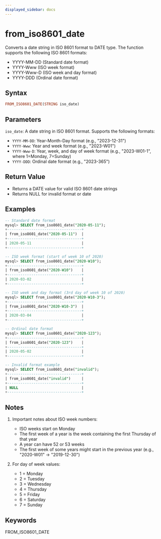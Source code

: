 ```yaml
---
displayed_sidebar: docs
---
```


# from_iso8601_date

Converts a date string in ISO 8601 format to DATE type. The function supports the following ISO 8601 formats:
- YYYY-MM-DD (Standard date format)
- YYYY-Www (ISO week format)
- YYYY-Www-D (ISO week and day format)
- YYYY-DDD (Ordinal date format)

## Syntax

```Haskell
FROM_ISO8601_DATE(STRING iso_date)
```

## Parameters

`iso_date`: A date string in ISO 8601 format. Supports the following formats:
- `YYYY-MM-DD`: Year-Month-Day format (e.g., "2023-12-31")
- `YYYY-Www`: Year and week format (e.g., "2023-W01")
- `YYYY-Www-D`: Year, week, and day of week format (e.g., "2023-W01-1", where 1=Monday, 7=Sunday)
- `YYYY-DDD`: Ordinal date format (e.g., "2023-365")

## Return Value

- Returns a DATE value for valid ISO 8601 date strings
- Returns NULL for invalid format or date

## Examples

```SQL
-- Standard date format
mysql> SELECT from_iso8601_date("2020-05-11");
+----------------------------------+
| from_iso8601_date("2020-05-11")  |
+----------------------------------+
| 2020-05-11                       |
+----------------------------------+

-- ISO week format (start of week 10 of 2020)
mysql> SELECT from_iso8601_date("2020-W10");
+----------------------------------+
| from_iso8601_date("2020-W10")    |
+----------------------------------+
| 2020-03-02                       |
+----------------------------------+

-- ISO week and day format (3rd day of week 10 of 2020)
mysql> SELECT from_iso8601_date("2020-W10-3");
+----------------------------------+
| from_iso8601_date("2020-W10-3")  |
+----------------------------------+
| 2020-03-04                       |
+----------------------------------+

-- Ordinal date format
mysql> SELECT from_iso8601_date("2020-123");
+----------------------------------+
| from_iso8601_date("2020-123")    |
+----------------------------------+
| 2020-05-02                       |
+----------------------------------+

-- Invalid format example
mysql> SELECT from_iso8601_date("invalid");
+----------------------------------+
| from_iso8601_date("invalid")     |
+----------------------------------+
| NULL                             |
+----------------------------------+
```

## Notes

1. Important notes about ISO week numbers:
   - ISO weeks start on Monday
   - The first week of a year is the week containing the first Thursday of that year
   - A year can have 52 or 53 weeks
   - The first week of some years might start in the previous year (e.g., "2020-W01" -> "2019-12-30")

2. For day of week values:
   - 1 = Monday
   - 2 = Tuesday
   - 3 = Wednesday
   - 4 = Thursday
   - 5 = Friday
   - 6 = Saturday
   - 7 = Sunday

## Keywords

FROM_ISO8601_DATE
